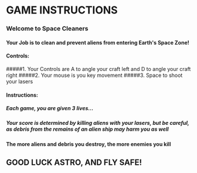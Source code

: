 # GAME INSTRUCTIONS
### Welcome to Space Cleaners
#### Your Job is to clean and prevent aliens from entering Earth's Space Zone!
#### Controls:

#####1. Your Controls are A to angle your craft left and D to angle your craft right
#####2. Your mouse is you key movement 
#####3. Space to shoot your lasers

#### Instructions: 

##### Each game, you are given 3 lives...
##### Your score is determined by killing aliens with your lasers, but be careful, as debris from the remains of an alien ship may harm you as well
#### The more aliens and debris you destroy, the more enemies you kill 

## GOOD LUCK ASTRO, AND FLY SAFE!
